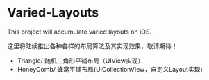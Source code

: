 Varied-Layouts
==============

This project will accumulate varied layouts on iOS.

这里将陆续推出各种各样的布局算法及其实现效果，敬请期待！


* Triangle/   随机三角形平铺布局（UIView实现）
* HoneyComb/  蜂窝平铺布局(UICollectionView，自定义Layout实现)

